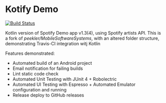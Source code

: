 # Kotify Demo

[![Build Status](https://travis-ci.org/BaloghTamas/KotifyDemo.svg?branch=master)](https://travis-ci.org/BaloghTamas/KotifyDemo)

Kotlin version of Spotify Demo app v1.3(4), using Spotify artists API.
This is a fork of *peekler/MobileSoftwareSystems*, with an altered folder structure, demonstrating Travis-CI integration witj Kotlin

Features demonstrated:
- Automated build of an Android project
- Email notification for failing builds
- Lint static code check
- Automated Unit Testing with JUnit 4 + Robolectric
- Automated UI Testing with Espresso + Automated Emulator configuration and running
- Release deploy to GitHub releases
